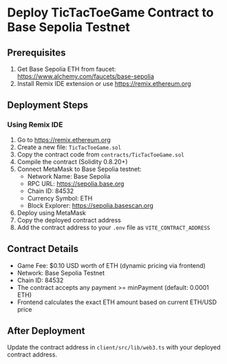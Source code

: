 # Deploy TicTacToeGame Contract to Base Sepolia Testnet

## Prerequisites
1. Get Base Sepolia ETH from faucet: https://www.alchemy.com/faucets/base-sepolia
2. Install Remix IDE extension or use https://remix.ethereum.org

## Deployment Steps

### Using Remix IDE
1. Go to https://remix.ethereum.org
2. Create a new file: `TicTacToeGame.sol`
3. Copy the contract code from `contracts/TicTacToeGame.sol`
4. Compile the contract (Solidity 0.8.20+)
5. Connect MetaMask to Base Sepolia testnet:
   - Network Name: Base Sepolia
   - RPC URL: https://sepolia.base.org
   - Chain ID: 84532
   - Currency Symbol: ETH
   - Block Explorer: https://sepolia.basescan.org
6. Deploy using MetaMask
7. Copy the deployed contract address
8. Add the contract address to your `.env` file as `VITE_CONTRACT_ADDRESS`

## Contract Details
- Game Fee: $0.10 USD worth of ETH (dynamic pricing via frontend)
- Network: Base Sepolia Testnet
- Chain ID: 84532
- The contract accepts any payment >= minPayment (default: 0.0001 ETH)
- Frontend calculates the exact ETH amount based on current ETH/USD price

## After Deployment
Update the contract address in `client/src/lib/web3.ts` with your deployed contract address.
